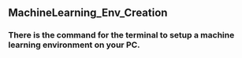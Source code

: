 ## MachineLearning_Env_Creation
### There is the command for the terminal to setup a machine learning environment on your PC.
